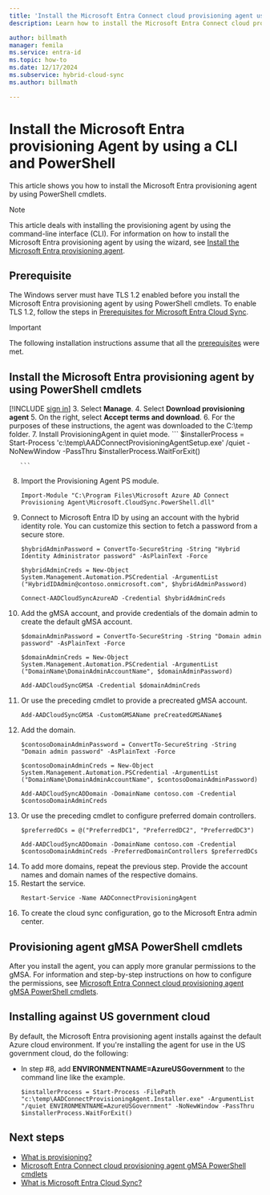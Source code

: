 ```yaml
---
title: 'Install the Microsoft Entra Connect cloud provisioning agent using a command-line interface (CLI) and PowerShell'
description: Learn how to install the Microsoft Entra Connect cloud provisioning agent by using PowerShell cmdlets.

author: billmath
manager: femila
ms.service: entra-id
ms.topic: how-to
ms.date: 12/17/2024
ms.subservice: hybrid-cloud-sync
ms.author: billmath

---
```



# Install the Microsoft Entra provisioning Agent by using a CLI and PowerShell
This article shows you how to install the Microsoft Entra provisioning agent by using PowerShell cmdlets.
 
>[!NOTE]
>This article deals with installing the provisioning agent by using the command-line interface (CLI). For information on how to install the Microsoft Entra provisioning agent by using the wizard, see [Install the Microsoft Entra provisioning agent](how-to-install.md).

## Prerequisite

The Windows server must have TLS 1.2 enabled before you install the Microsoft Entra provisioning agent by using PowerShell cmdlets. To enable TLS 1.2, follow the steps in [Prerequisites for Microsoft Entra Cloud Sync](how-to-prerequisites.md#tls-requirements).

>[!IMPORTANT]
>The following installation instructions assume that all the [prerequisites](how-to-prerequisites.md) were met.

<a name='install-the-azure-ad-connect-provisioning-agent-by-using-powershell-cmdlets-'></a>

## Install the Microsoft Entra provisioning agent by using PowerShell cmdlets 


[!INCLUDE [sign in](~/includes/cloud-sync-sign-in.md)]
 3. Select **Manage**.
 4. Select **Download provisioning agent**
 5. On the right, select **Accept terms and download**.
 6. For the purposes of these instructions, the agent was downloaded to the C:\temp folder.
 7. Install ProvisioningAgent in quiet mode.
       ```
      $installerProcess = Start-Process 'c:\temp\AADConnectProvisioningAgentSetup.exe' /quiet -NoNewWindow -PassThru 
      $installerProcess.WaitForExit()

       ```
 8. Import the Provisioning Agent PS module.
       ```
       Import-Module "C:\Program Files\Microsoft Azure AD Connect Provisioning Agent\Microsoft.CloudSync.PowerShell.dll" 
       ```
 9. Connect to Microsoft Entra ID by using an account with the hybrid identity role. You can customize this section to fetch a password from a secure store. 
       ```
       $hybridAdminPassword = ConvertTo-SecureString -String "Hybrid Identity Administrator password" -AsPlainText -Force 
    
       $hybridAdminCreds = New-Object System.Management.Automation.PSCredential -ArgumentList ("HybridIDAdmin@contoso.onmicrosoft.com", $hybridAdminPassword) 
       
       Connect-AADCloudSyncAzureAD -Credential $hybridAdminCreds 
       ```
 10. Add the gMSA account, and provide credentials of the domain admin to create the default gMSA account.
       ```
       $domainAdminPassword = ConvertTo-SecureString -String "Domain admin password" -AsPlainText -Force 
    
       $domainAdminCreds = New-Object System.Management.Automation.PSCredential -ArgumentList ("DomainName\DomainAdminAccountName", $domainAdminPassword) 
    
       Add-AADCloudSyncGMSA -Credential $domainAdminCreds 
       ```
 11. Or use the preceding cmdlet to provide a precreated gMSA account.
       ```
       Add-AADCloudSyncGMSA -CustomGMSAName preCreatedGMSAName$ 
       ```
 12. Add the domain.
       ```
       $contosoDomainAdminPassword = ConvertTo-SecureString -String "Domain admin password" -AsPlainText -Force 
    
       $contosoDomainAdminCreds = New-Object System.Management.Automation.PSCredential -ArgumentList ("DomainName\DomainAdminAccountName", $contosoDomainAdminPassword) 
    
       Add-AADCloudSyncADDomain -DomainName contoso.com -Credential $contosoDomainAdminCreds 
       ```
 13. Or use the preceding cmdlet to configure preferred domain controllers.
       ```
       $preferredDCs = @("PreferredDC1", "PreferredDC2", "PreferredDC3") 
    
       Add-AADCloudSyncADDomain -DomainName contoso.com -Credential $contosoDomainAdminCreds -PreferredDomainControllers $preferredDCs 
       ```
 14. To add more domains, repeat the previous step. Provide the account names and domain names of the respective domains.
 15. Restart the service.
       ```
       Restart-Service -Name AADConnectProvisioningAgent  
       ```
 16. To create the cloud sync configuration, go to the Microsoft Entra admin center.

## Provisioning agent gMSA PowerShell cmdlets
After you install the agent, you can apply more granular permissions to the gMSA. For information and step-by-step instructions on how to configure the permissions, see [Microsoft Entra Connect cloud provisioning agent gMSA PowerShell cmdlets](how-to-gmsa-cmdlets.md).

## Installing against US government cloud
By default, the Microsoft Entra provisioning agent installs against the default Azure cloud environment. If you're installing the agent for use in the US government cloud, do the following:

- In step #8, add **ENVIRONMENTNAME=AzureUSGovernment** to the command line like the example.
    ```
    $installerProcess = Start-Process -FilePath "c:\temp\AADConnectProvisioningAgent.Installer.exe" -ArgumentList "/quiet ENVIRONMENTNAME=AzureUSGovernment" -NoNewWindow -PassThru 
    $installerProcess.WaitForExit()
   ```

## Next steps 

- [What is provisioning?](../what-is-provisioning.md)
- [Microsoft Entra Connect cloud provisioning agent gMSA PowerShell cmdlets](how-to-gmsa-cmdlets.md)
- [What is Microsoft Entra Cloud Sync?](what-is-cloud-sync.md)
